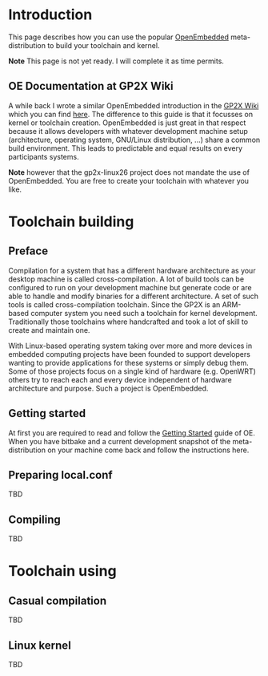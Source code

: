 # Introduction #

This page describes how you can use the popular [OpenEmbedded](http://www.openembedded.org) meta-distribution to build your toolchain and kernel.

**Note** This page is not yet ready. I will complete it as time permits.

## OE Documentation at GP2X Wiki ##
A while back I wrote a similar OpenEmbedded introduction in the [GP2X Wiki](http://wiki.gp2x.org) which you can find [here](http://wiki.gp2x.org/wiki/OpenEmbedded_GP2X_development_environment). The difference to this guide is that it focusses on kernel or toolchain creation. OpenEmbedded is just great in that respect because it allows developers with whatever development machine setup (architecture, operating system, GNU/Linux distribution, ...) share a common build environment. This leads to predictable and equal results on every participants systems.

**Note** however that the gp2x-linux26 project does not mandate the use of OpenEmbedded. You are free to create your toolchain with whatever you like.

# Toolchain building #
## Preface ##
Compilation for a system that has a different hardware architecture as your desktop machine is called cross-compilation. A lot of build tools can be configured to run on your development machine but generate code or are able to handle and modify binaries for a different architecture. A set of such tools is called cross-compilation toolchain. Since the GP2X is an ARM-based computer system you need such a toolchain for kernel development. Traditionally those toolchains where handcrafted and took a lot of skill to create and maintain one.

With Linux-based operating system taking over more and more devices in embedded computing projects have been founded to support developers wanting to provide applications for these systems or simply debug them. Some of those projects focus on a single kind of hardware (e.g. OpenWRT) others try to reach each and every device independent of hardware architecture and purpose. Such a project is OpenEmbedded.

## Getting started ##
At first you are required to read and follow the [Getting Started](http://www.openembedded.org/wiki/GettingStarted) guide of OE. When you have bitbake and a current development snapshot of the meta-distribution on your machine come back and follow the instructions here.

## Preparing local.conf ##
TBD

## Compiling ##
TBD

# Toolchain using #
## Casual compilation ##
TBD

## Linux kernel ##
TBD